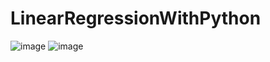 # LinearRegressionWithPython
![image](https://github.com/AtahanTufekci/LinearRegressionWithPython/assets/120317463/b0efccb4-d2ea-4437-abee-06c976c37103)
![image](https://github.com/AtahanTufekci/LinearRegressionWithPython/assets/120317463/34339ba9-e32c-49da-93ae-02bf27afc267)
